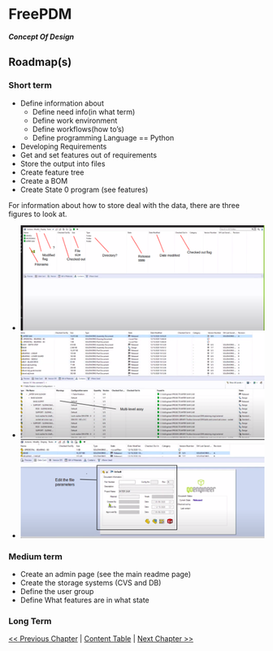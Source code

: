# FreePDM
***Concept Of Design***

## Roadmap(s)

### Short term

- Define information about
  - Define need info(in what term)
  - Define work environment
  - Define workflows(how to’s)
  - Define programming Language == Python
- Developing Requirements
- Get and set features out of requirements
- Store the output into files
- Create feature tree
- Create a BOM
- Create State 0 program (see features)

For information about how to store deal with the data, there are three figures to look at.
- ![directory structure](FreePDM_CoD-Figures/dir.png)
- ![assy structure](FreePDM_CoD-Figures/assy.png)
- ![Getting / Setting data](FreePDM_CoD-Figures/properties.png) 
### Medium term
- Create an admin page (see the main readme page)
- Create the storage systems (CVS and DB)
- Define the user group
- Define What features are in what state

### Long Term


[<< Previous Chapter](FreePDM_04-Requirements.md) | [Content Table](FreePDM_00-CoD.md) | [Next Chapter >>]()
